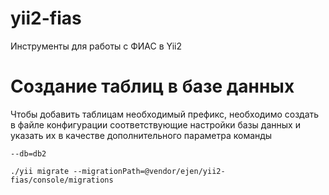 # yii2-fias
Инструменты для работы с ФИАС в Yii2

# Создание таблиц в базе данных

Чтобы добавить таблицам необходимый префикс, необходимо создать в файле конфигурации соответствующие настройки базы данных и указать их в качестве дополнительного параметра команды

```
--db=db2
```

```
./yii migrate --migrationPath=@vendor/ejen/yii2-fias/console/migrations
```

